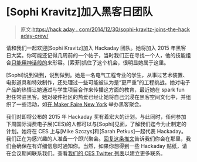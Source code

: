 # [Sophi Kravitz]加入黑客日团队

> 原文:[https://hack aday . com/2014/12/30/sophi-kravitz-joins-the-hack aday-crew/](https://hackaday.com/2014/12/30/sophi-kravitz-joins-the-hackaday-crew/)

请和我们一起欢迎[Sophi Kravitz]加入 Hackaday 团队。她将加入 2015 年黑客日大奖。你可能还记得几周前的一个帖子，当时我们正在寻找一个人，他的技能组合[只能用神话般的](http://hackaday.com/2014/12/12/were-hiring-a-full-time-hackaday-prize-mythical-creature/)来形容。[索菲]抓住了这个机会，很明显她属于这里。

[Sophi]说到做到，说到做到。她是一名电气工程专业的学生，从事过艺术装置、电影道具和特效制作，还处理过一些可能被认为是“更严重”的工程挑战。她对电子产品的热情让她通过与学生项目合作来传播这方面的教育，最近她在 spark fun 担任常驻黑客。她对硬件社区的热爱已经让她将自己沉浸在黑客空间文化中，并组织了一些活动，如[在 Maker Faire New York](http://hackaday.com/2014/09/26/bring-a-hack-at-world-maker-faire-2014/) 举办黑客聚会。

我们对即将公布的 2015 年 Hackaday 奖有着宏大的计划。与此同时，任何参加下周国际消费电子展(CES)的人都可以与[Sophi]见面，了解我们迄今为止制定的计划。她将在 CES 上与[Mike Szczys]和[Sarah Petkus]一起代表 Hackaday。我们正在为感兴趣的人准备一个即兴聚会。[回复这条推文](https://twitter.com/hackaday/status/549952323007815681)告诉我们你会在那里，我们会确保在有详细信息时通知你。当然，如果你想得到一些 Hackaday 贴纸，请在会议期间联系我们。查看[我们的 CES Twitter 列表](https://twitter.com/hackaday/lists/ces-2015)以建立更多联系。